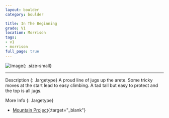```yaml
---
layout: boulder
category: boulder

title: In The Beginning
grade: V1
location: Morrison
tags:
- v1
- morrison
full_page: true
---
```


![Image](https://pub-512d85031b1440409fe8612f837b8235.r2.dev/in_the_beginning_morrison_v1.jpg){: .size-small}

---


Description
{: .largetype}
A proud line of jugs up the arete. Some tricky moves at the start lead to easy climbing. A tad tall but easy to protect and the top is all jugs.

More Info
{: .largetype}
- [Mountain Project](https://www.mountainproject.com/route/105999202/in-the-beginning){:target="_blank"}
